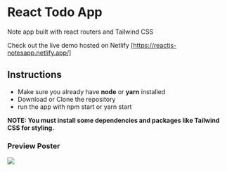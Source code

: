 # React Todo App
Note app built with react routers and Tailwind CSS

Check out the live demo hosted on Netlify [https://reactjs-notesapp.netlify.app/]

## Instructions
* Make sure you already have **node** or **yarn** installed
* Download or Clone the repository
* run the app with npm start or yarn start

**NOTE: You must install some dependencies and packages like Tailwind CSS for styling.**


### Preview Poster
<img src="https://user-images.githubusercontent.com/64060848/184507316-5b56a280-8627-4522-a9c5-0c463f83d23b.png"/>
